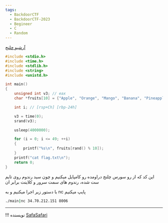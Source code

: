 ```yaml
---
tags:
  - BackdoorCTF
  - BackdoorCTF-2023
  - Begineer
  - C
  - Random
---
```


[آرشیو چلنج](https://github.com/sajjadium/ctf-archives/tree/main/ctfs/BackdoorCTF/2023/misc/Fruit_Basket)

```c linenums="1"
#include <stdio.h>
#include <time.h>
#include <stdlib.h>
#include <string>
#include <unistd.h>

int main()
{
    unsigned int v3; // eax
    char *fruits[10] = {"Apple", "Orange", "Mango", "Banana", "Pineapple", "Watermelon", "Guava", "Kiwi", "Strawberry", "Peach"};

    int i; // [rsp+Ch] [rbp-24h]

    v3 = time(0);
    srand(v3);

    usleep(4000000);

    for (i = 0; i <= 49; ++i)
    {
        printf("%s\n", fruits[rand() % 10]);
    }
    printf("cat flag.txt\n");
    return 0;
}
```
این کد که از رو سورس چلنج دراومده رو کامپایل میکنیم و چون سید رندوم روی تایم ست شده، رندوم های سمت سرور و کلاینت برابر ان

با دستور زیر اجرا میکنیم و به nc پایپ میکنیم
```bash
./main|nc 34.70.212.151 8006
```
---
!!! نویسنده
    [SafaSafari](https://twitter.com/SafaSafari3)

